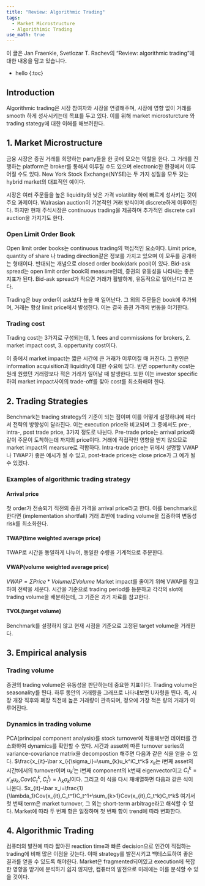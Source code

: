 ```yaml
---
title: "Review: Algorithmic Trading"
tags:
  - Market Microstructure
  - Algorithimic Trading
use_math: true
---
```


이 글은 Jan Fraenkle, Svetlozar T. Rachev의 “Review: algorithmic trading”에 대한 내용을 담고 있습니다.   

* hello
{:toc}

## Introduction 
Algorithmic trading은 시장 참여자와 시장을 연결해주며, 시장에 영향 없이 거래를 smooth 하게 성사시키는데 목표를 두고 있다.
이를 위해 market microsturcture 와 trading stategy에 대한 이해를 해보려한다.

## 1. Market Microstructure
금융 시장은 증권 거래를 희망하는 party들을 한 곳에 모으는 역할을 한다. 
그 거래를 진행하는 platform은 broker를 통해서 이루질 수도 있으며 electronic한 환경에서 이루어질 수도 있다. New York Stock Exchange(NYSE)는 두 가지 성질을 모두 갖는 hybrid market의 대표적인 예이다.

시장은 여러 주문들을 높은 liquidity와 낮은 가격 volatility 하에 빠르게 성사키는 것이 주요 과제이다. Walrasian auction이 기본적인 거래 방식이며 discrete하게 이루어진다. 
하지만 현재 주식시장은 continuous trading을 제공하며 추가적인 discrete call auction을 가지기도 한다.  

### Open Limit Order Book    
Open limit order books는 continuous trading의 핵심적인 요소이다. Limit price, quantity of share 나 trading direction같은 정보를 가지고 있으며 이 모두를 공개하는 형태이다. 
반대되는 개념으로 closed order book(dark pool)이 있다. Bid-ask spread는 open limit order book의 measure인데, 증권의 유동성을 나타내는 좋은 지표가 된다. 
Bid-ask spread가 작으면 거래가 활발하게, 유동적으로 일어난다고 본다.

Trading은 buy order이 ask보다 높을 때 일어난다. 그 외의 주문들은 book에 추가되며, 거래는 항상 limit price에서 발생한다. 이는 결국 증권 가격의 변동을 야기한다.  

### Trading cost 
Trading cost는 3가지로 구성되는데, 1. fees and commissions for brokers, 2. market impact cost, 3. oppertunity cost이다.

이 중에서 market impact는 짧은 시간에 큰 거래가 이루어질 때 커진다. 그 원인은 information acquisition과 liquidity에 대한 수요에 있다. 
반면 oppertunity cost는 원래 원했던 거래량보다 적은 거래가 일어날 때 발생한다. 또한 이는 investor specific하여 market impact사이의 trade-off를 찾아 cost를 최소화해야 한다.  

## 2. Trading Strategies

Benchmark는 trading strategy의 기준이 되는 점이며 이를 어떻게 설정하냐에 따라서 전략의 방향성이 달라진다. 이는 execution price와 비교되며 그 중에서도 pre-, intra-, post trade price, 3가지 정도로 나뉜다. Pre-trade price는 arrival price와 같이 주문이 도착하는데 까지의 price이다. 거래에 직접적인 영향을 받지 않으므로 market impact의 mearsure로 적합하다. Intra-trade price는 뒤에서 설명할 VWAP나 TWAP가 좋은 예시가 될 수 있고, post-trade prices는 close price가 그 예가 될 수 있겠다.

### Examples of algorithmic trading strategy

#### Arrival price
첫 order가 전송되기 직전의 증권 가격을 arrival price라고 한다. 이를 benchmark로 한다면 (implementation shortfall) 거래 초반에 trading volume을 집중하여 변동성 risk를 최소화한다. 

#### TWAP(time weighted average price)
TWAP로 시간을 동일하게 나누어, 동일한 수량을 기계적으로 주문한다.

#### VWAP(volume weighted average price)
$VWAP = \Sigma Price*Volume/\Sigma Volume$
Market impact를 줄이기 위해 VWAP를 참고하여 전략을 세운다. 시간을 기준으로 trading period를 등분하고 각각의 slot에 trading volume을 배분하는데, 그 기준은 과거 자료를 참고한다. 

#### TVOL(target volume)
Benchmark를 설정하지 않고 현재 시점을 기준으로 고정된 target volume을 거래한다.

## 3. Empirical analysis

### Trading volume
증권의 trading volume은 유동성을 판단하는데 중요한 지표이다. Trading volume은 seasonality를 띈다. 하루 동안의 거래량을 그래프로 나타내보면 U자형을 띈다. 즉, 시장 개장 직후와 폐장 직전에 높은 거래량이 관측되며, 정오에 가장 적은 량의 거래가 이루어진다.

### Dynamics in trading volume
PCA(principal component analysis)를 stock turnover에 적용해보면 데이터를 간소화하여 dynamics를 확인할 수 있다. 시간과 asset에 따른 turnover series의 variance-covariance matrix을 decompostion 해주면 다음과 같은 식을 얻을 수 있다.
$\frac{x_{it}-\bar x_i}{\sigma_i}=\sum_{k}u_k^iC_t^k$
$x_{it}$는 i번째 asset의 시간t에서의 turnover이며 $u_k^i$는 i번째 component의 k번째 eigenvector이고 $C_t^k=x'_{it}u_k$,$Cov(C_t^k,C_t^l)=\lambda_k\sigma_kl$이다. 그리고 이 식을 다시 재배열하면 다음과 같은 식이 나온다.
$x_{it}-\bar x_i=\frac{1}{\lambda_1}Cov(x_{it},C_t^1)C_t^1+\sum_{k>1}Cov(x_{it},C_t^k)C_t^k$
여기서 첫 번째 term은 market turnover, 그 외는 short-term arbitrage라고 해석할 수 있다. Market에 따라 두 번째 항은 일정하며 첫 번째 항이 trend에 따라 변화한다.

## 4. Algorithmic Trading

컴퓨터의 발전에 따라 짧아진 reaction time과 빠른 decision으로 인간이 직접하는 trading에 비해 많은 이점을 갖는다. 이때 strategy를 발전시키고 백테스트하여 좋은 결과를 얻을 수 있도록 해야한다. 
Market은 fragmented되어있고 execution에 복잡한 영향을 받기에 분석하기 쉽지 않지만, 컴퓨터의 발전으로 미래에는 이를 분석할 수 있을 것이다.


